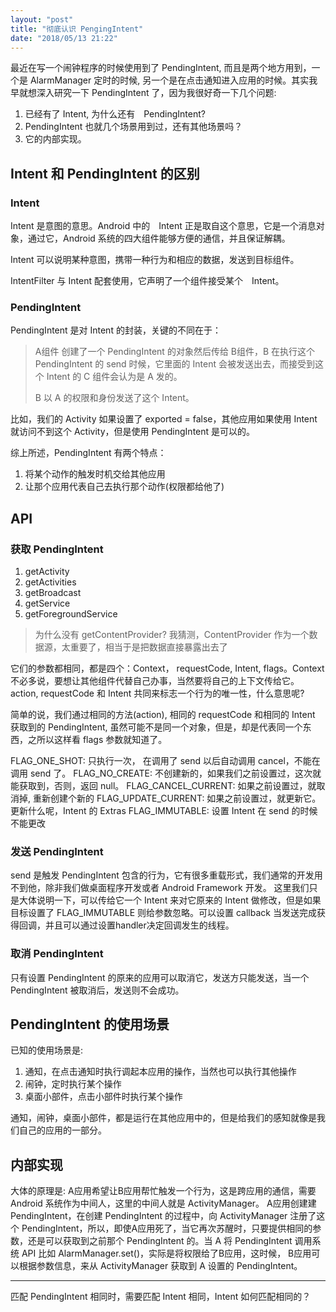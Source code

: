 ```yaml
---
layout: "post"
title: "彻底认识 PengingIntent"
date: "2018/05/13 21:22"
---
```


最近在写一个闹钟程序的时候使用到了 PendingIntent, 而且是两个地方用到，一个是 AlarmManager 定时的时候, 另一个是在点击通知进入应用的时候。其实我早就想深入研究一下 PendingIntent 了，因为我很好奇一下几个问题:

1. 已经有了 Intent, 为什么还有　PendingIntent?
2. PendingIntent 也就几个场景用到过，还有其他场景吗？
3. 它的内部实现。

## Intent 和 PendingIntent 的区别

### Intent

Intent 是意图的意思。Android 中的　Intent 正是取自这个意思，它是一个消息对象，通过它，Android 系统的四大组件能够方便的通信，并且保证解耦。

Intent 可以说明某种意图，携带一种行为和相应的数据，发送到目标组件。

IntentFilter 与 Intent 配套使用，它声明了一个组件接受某个　Intent。

### PendingIntent

PendingIntent 是对 Intent 的封装，关键的不同在于：

> A组件 创建了一个 PendingIntent 的对象然后传给 B组件，B 在执行这个 PendingIntent 的 send 时候，它里面的 Intent 会被发送出去，而接受到这个 Intent 的 C 组件会认为是 A 发的。
>
> B 以 A 的权限和身份发送了这个 Intent。

比如，我们的 Activity 如果设置了 exported = false，其他应用如果使用 Intent 就访问不到这个 Activity，但是使用 PendingIntent 是可以的。

综上所述，PendingIntent 有两个特点：
1. 将某个动作的触发时机交给其他应用
2. 让那个应用代表自己去执行那个动作(权限都给他了)

## API

### 获取 PendingIntent

  1. getActivity
  2. getActivities
  3. getBroadcast
  4. getService
  5. getForegroundService

> 为什么没有 getContentProvider?
> 我猜测，ContentProvider 作为一个数据源，太重要了，相当于是把数据直接暴露出去了

它们的参数都相同，都是四个：Context， requestCode, Intent, flags。Context 不必多说，要想让其他组件代替自己办事，当然要将自己的上下文传给它。action, requestCode 和 Intent 共同来标志一个行为的唯一性，什么意思呢?

简单的说，我们通过相同的方法(action), 相同的 requestCode 和相同的 Intent 获取到的 PendingIntent, 虽然可能不是同一个对象，但是，却是代表同一个东西，之所以这样看 flags 参数就知道了。

FLAG_ONE_SHOT: 只执行一次， 在调用了 send 以后自动调用 cancel，不能在调用 send 了。
FLAG_NO_CREATE: 不创建新的，如果我们之前设置过，这次就能获取到，否则，返回 null。
FLAG_CANCEL_CURRENT: 如果之前设置过，就取消掉, 重新创建个新的
FLAG_UPDATE_CURRENT: 如果之前设置过，就更新它。更新什么呢，Intent 的 Extras
FLAG_IMMUTABLE: 设置 Intent 在 send 的时候不能更改

### 发送 PendingIntent

send 是触发 PendingIntent 包含的行为，它有很多重载形式，我们通常的开发用不到他，除非我们做桌面程序开发或者 Android Framework 开发。
这里我们只是大体说明一下，可以传给它一个 Intent 来对它原来的 Intent 做修改，但是如果目标设置了 FLAG_IMMUTABLE 则给参数忽略。可以设置 callback 当发送完成获得回调，并且可以通过设置handler决定回调发生的线程。

### 取消 PendingIntent

只有设置 PendingIntent 的原来的应用可以取消它，发送方只能发送，当一个 PendingIntent 被取消后，发送则不会成功。

## PendingIntent 的使用场景

已知的使用场景是:

1. 通知，在点击通知时执行调起本应用的操作，当然也可以执行其他操作
2. 闹钟，定时执行某个操作
3. 桌面小部件，点击小部件时执行某个操作

通知，闹钟，桌面小部件，都是运行在其他应用中的，但是给我们的感知就像是我们自己的应用的一部分。

## 内部实现

大体的原理是: A应用希望让B应用帮忙触发一个行为，这是跨应用的通信，需要 Android 系统作为中间人，这里的中间人就是 ActivityManager。 A应用创建建 PendingIntent，在创建 PendingIntent 的过程中，向 ActivityManager 注册了这个 PendingIntent，所以，即使A应用死了，当它再次苏醒时，只要提供相同的参数，还是可以获取到之前那个 PendingIntent 的。当 A 将 PendingIntent 调用系统 API 比如 AlarmManager.set()，实际是将权限给了B应用，这时候， B应用可以根据参数信息，来从 ActivityManager 获取到 A 设置的 PendingIntent。

---
匹配 PendingIntent 相同时，需要匹配 Intent 相同，Intent 如何匹配相同的？